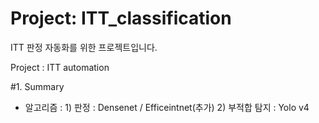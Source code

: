 # Project: ITT_classification

ITT 판정 자동화를 위한 프로젝트입니다.

Project : ITT automation

#1. Summary

 - 알고리즘 : 1) 판정 : Densenet / Efficeintnet(추가)
              2) 부적합 탐지 : Yolo v4
              
         
